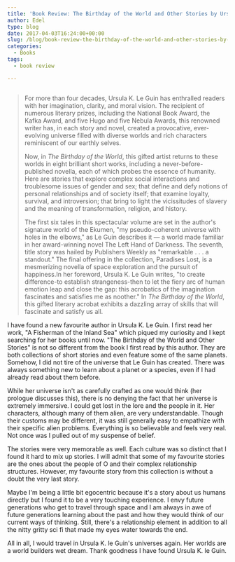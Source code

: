 ```yaml
---
title: 'Book Review: The Birthday of the World and Other Stories by Ursula K. Le Guin'
author: Edel
type: blog
date: 2017-04-03T16:24:00+00:00
slug: /blog/book-review-the-birthday-of-the-world-and-other-stories-by-ursula-k-le-guin/
categories:
  - Books
tags:
  - book review

---
```

<img data-attachment-id="416" data-permalink="http://edelgrace.me/blog/books/book-review-the-birthday-of-the-world-and-other-stories-by-ursula-k-le-guin/attachment/the-birthday-of-the-world-and-other-stories/" data-orig-file="https://i1.wp.com/edelgrace.me/blog/wp-content/uploads/2017/04/the-birthday-of-the-world-and-other-stories.png?fit=189%2C261" data-orig-size="189,261" data-comments-opened="1" data-image-meta="{&quot;aperture&quot;:&quot;0&quot;,&quot;credit&quot;:&quot;&quot;,&quot;camera&quot;:&quot;&quot;,&quot;caption&quot;:&quot;&quot;,&quot;created_timestamp&quot;:&quot;0&quot;,&quot;copyright&quot;:&quot;&quot;,&quot;focal_length&quot;:&quot;0&quot;,&quot;iso&quot;:&quot;0&quot;,&quot;shutter_speed&quot;:&quot;0&quot;,&quot;title&quot;:&quot;&quot;,&quot;orientation&quot;:&quot;0&quot;}" data-image-title="the-birthday-of-the-world-and-other-stories" data-image-description="" data-medium-file="https://i1.wp.com/edelgrace.me/blog/wp-content/uploads/2017/04/the-birthday-of-the-world-and-other-stories.png?fit=189%2C261" data-large-file="https://i1.wp.com/edelgrace.me/blog/wp-content/uploads/2017/04/the-birthday-of-the-world-and-other-stories.png?fit=189%2C261" src="https://i1.wp.com/edelgrace.me/blog/wp-content/uploads/2017/04/the-birthday-of-the-world-and-other-stories.png?resize=189%2C261" alt="" class="alignleft size-full wp-image-416" data-recalc-dims="1" />

> For more than four decades, Ursula K. Le Guin has enthralled readers with her imagination, clarity, and moral vision. The recipient of numerous literary prizes, including the National Book Award, the Kafka Award, and five Hugo and five Nebula Awards, this renowned writer has, in each story and novel, created a provocative, ever-evolving universe filled with diverse worlds and rich characters reminiscent of our earthly selves.
> 
> Now, in _The Birthday of the World_, this gifted artist returns to these worlds in eight brilliant short works, including a never-before-published novella, each of which probes the essence of humanity. Here are stories that explore complex social interactions and troublesome issues of gender and sex; that define and defy notions of personal relationships and of society itself; that examine loyalty, survival, and introversion; that bring to light the vicissitudes of slavery and the meaning of transformation, religion, and history.
> 
> The first six tales in this spectacular volume are set in the author's signature world of the Ekumen, "my pseudo-coherent universe with holes in the elbows," as Le Guin describes it — a world made familiar in her award-winning novel The Left Hand of Darkness. The seventh, title story was hailed by Publishers Weekly as "remarkable . . . a standout." The final offering in the collection, Paradises Lost, is a mesmerizing novella of space exploration and the pursuit of happiness.In her foreword, Ursula K. Le Guin writes, "to create difference-to establish strangeness-then to let the fiery arc of human emotion leap and close the gap: this acrobatics of the imagination fascinates and satisfies me as noother." In _The Birthday of the World_, this gifted literary acrobat exhibits a dazzling array of skills that will fascinate and satisfy us all.

I have found a new favourite author in Ursula K. Le Guin. I first read her work, "A Fisherman of the Inland Sea" which piqued my curiosity and I kept searching for her books until now. "The Birthday of the World and Other Stories" is not so different from the book I first read by this author. They are both collections of short stories and even feature some of the same planets. Somehow, I did not tire of the universe that Le Guin has created. There was always something new to learn about a planet or a species, even if I had already read about them before.

While her universe isn't as carefully crafted as one would think (her prologue discusses this), there is no denying the fact that her universe is extremely immersive. I could get lost in the lore and the people in it. Her characters, although many of them alien, are very understandable. Though their customs may be different, it was still generally easy to empathize with their specific alien problems. Everything is so believable and feels very real. Not once was I pulled out of my suspense of belief.

The stories were very memorable as well. Each culture was so distinct that I found it hard to mix up stories. I will admit that some of my favourite stories are the ones about the people of O and their complex relationship structures. However, my favourite story from this collection is without a doubt the very last story.

Maybe I'm being a little bit egocentric because it's a story about us humans directly but I found it to be a very touching experience. I envy future generations who get to travel through space and I am always in awe of future generations learning about the past and how they would think of our current ways of thinking. Still, there's a relationship element in addition to all the nitty gritty sci fi that made my eyes water towards the end.

All in all, I would travel in Ursula K. le Guin's universes again. Her worlds are a world builders wet dream. Thank goodness I have found Ursula K. le Guin.